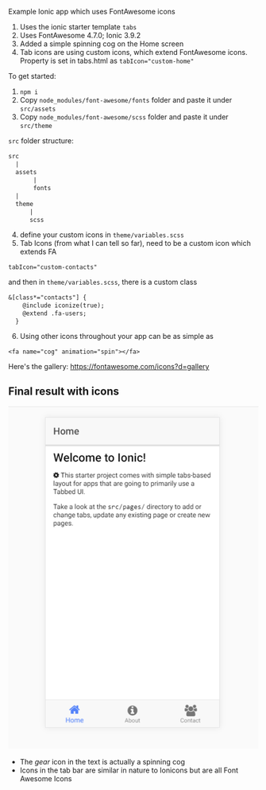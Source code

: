 Example Ionic app which uses FontAwesome icons

1) Uses the ionic starter template `tabs`
2) Uses FontAwesome 4.7.0; Ionic 3.9.2
3) Added a simple spinning cog on the Home screen
4) Tab icons are using custom icons, which extend FontAwesome icons. Property is set in tabs.html as `tabIcon="custom-home"`



To get started:
1) `npm i`
2) Copy `node_modules/font-awesome/fonts` folder and paste it under `src/assets`
3) Copy `node_modules/font-awesome/scss` folder and paste it under `src/theme`

`src` folder structure:

```
src
  |
  assets
       |
       fonts
  |
  theme
      |
      scss

```
4) define your custom icons in `theme/variables.scss`
5) Tab Icons (from what I can tell so far), need to be a custom icon which extends FA

```
tabIcon="custom-contacts"
```

and then in `theme/variables.scss`, there is a custom class

```
&[class*="contacts"] {
    @include iconize(true); 
    @extend .fa-users; 
  }
```

6) Using other icons throughout your app can be as simple as 

```
<fa name="cog" animation="spin"></fa>
```

Here's the gallery: https://fontawesome.com/icons?d=gallery


## Final result with icons


![Ionic with Font Awesome Icons](https://github.com/jarodms/ionic-fontawesome-icons/blob/master/Font%20Awesome%20Icons-Ionic%20App.png)

* The _gear_ icon in the text is actually a spinning cog
* Icons in the tab bar are similar in nature to Ionicons but are all Font Awesome Icons